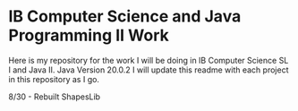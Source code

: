 # IB Computer Science and Java Programming II Work
Here is my repository for the work I will be doing in IB Computer Science SL I and Java II. 
Java Version 20.0.2
I will update this readme with each project in this repository as I go. 

8/30 - Rebuilt ShapesLib


